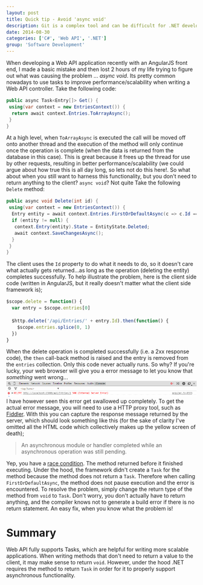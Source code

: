 ```yaml
---
layout: post
title: Quick tip - Avoid 'async void'
description: Git is a complex tool and can be difficult for .NET developers who are not used to using the command line. This post looks at how start putting that right.
date: 2014-08-30
categories: ['C#', 'Web API', '.NET']
group: 'Software Development'
---
```


When developing a Web API application recently with an AngularJS front end, I made a basic mistake and then lost 2 hours of my life trying to figure out what was causing the problem ... _async void_. Its pretty common nowadays to use tasks to improve performance/scalability when writing a Web API controller. Take the following code:

```csharp
public async Task<Entry[]> Get() {
 using(var context = new EntriesContext()) {
  return await context.Entries.ToArrayAsync();
 }
}
```

At a high level, when `ToArrayAsync` is executed the call will be moved off onto another thread and the execution of the method will only continue once the operation is complete (when the data is returned from the database in this case). This is great because it frees up the thread for use by other requests, resulting in better performance/scalability (we could argue about how true this is all day long, so lets not do this here!. So what about when you still want to harness this functionality, but you don't need to return anything to the client? `async void`? Not quite Take the following `Delete` method:

```csharp
public async void Delete(int id) {
 using(var context = new EntriesContext()) {
  Entry entity = await context.Entries.FirstOrDefaultAsync(c => c.Id == id);
  if (entity != null) {
   context.Entry(entity).State = EntityState.Deleted;
   await context.SaveChangesAsync();
  }
 }
}
```

The client uses the `Id` property to do what it needs to do, so it doesn't care what actually gets returned...as long as the operation (deleting the entity) completes successfully. To help illustrate the problem, here is the client side code (written in AngularJS, but it really doesn't matter what the client side framework is);

```javascript
$scope.delete = function() {
  var entry = $scope.entries[0]

  $http.delete('/api/Entries/' + entry.Id).then(function() {
    $scope.entries.splice(0, 1)
  })
}
```

When the delete operation is completed successfully (i.e. a 2xx response code), the `then` call-back method is raised and the entry is removed from the `entries` collection. Only this code never actually runs. So why? If you're lucky, your web browser will give you a error message to let you know that _something_ went wrong... ![browser-error](browser-error.png) I have however seen this error get swallowed up completely. To get the actual error message, you will need to use a HTTP proxy tool, such as [Fiddler](http://www.telerik.com/fiddler). With this you can capture the response message returned by the server, which should look something like this (for the sake of clarity I've omitted all the HTML code which collectively makes up the yellow screen of death);

> An asynchronous module or handler completed while an asynchronous operation was still pending.

Yep, you have a [race condition](http://en.wikipedia.org/wiki/Race_condition). The method returned before it finished executing. Under the hood, the framework didn't create a `Task` for the method because the method does not return a `Task`. Therefore when calling `FirstOrDefaultAsync`, the method does not pause execution and the error is encountered. To resolve the problem, simply change the return type of the method from `void` to `Task`. Don't worry, you don't actually have to return anything, and the compiler knows not to generate a build error if there is no return statement. An easy fix, when you know what the problem is!

# Summary

Web API fully supports Tasks, which are helpful for writing more scalable applications. When writing methods that don't need to return a value to the client, it may make sense to return `void`. However, under the hood .NET requires the method to return `Task` in order for it to properly support asynchronous functionality.
